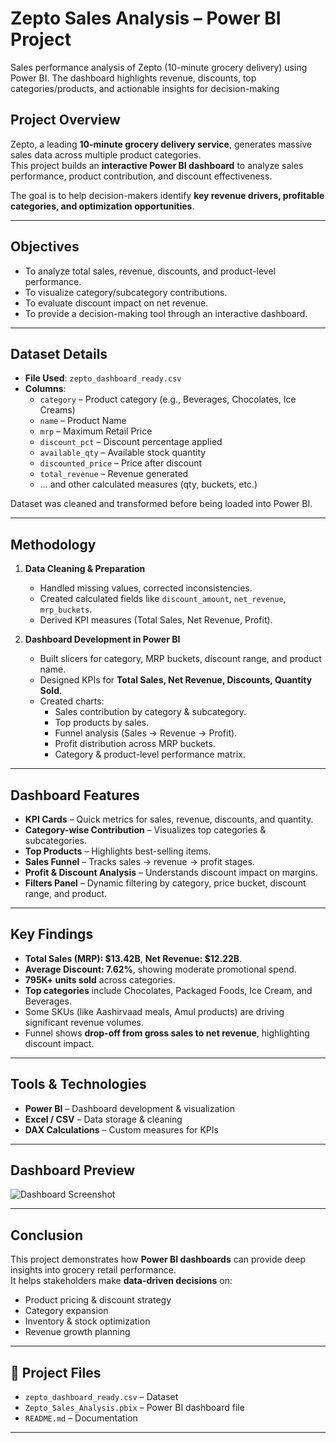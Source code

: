 # Zepto Sales Analysis – Power BI Project
Sales performance analysis of Zepto (10-minute grocery delivery) using Power BI. The dashboard highlights revenue, discounts, top categories/products, and actionable insights for decision-making

## Project Overview
Zepto, a leading **10-minute grocery delivery service**, generates massive sales data across multiple product categories.  
This project builds an **interactive Power BI dashboard** to analyze sales performance, product contribution, and discount effectiveness.  

The goal is to help decision-makers identify **key revenue drivers, profitable categories, and optimization opportunities**.

---
## Objectives
- To analyze total sales, revenue, discounts, and product-level performance.  
- To visualize category/subcategory contributions.  
- To evaluate discount impact on net revenue.  
- To provide a decision-making tool through an interactive dashboard.  

---

## Dataset Details
- **File Used**: `zepto_dashboard_ready.csv`  
- **Columns**:
  - `category` – Product category (e.g., Beverages, Chocolates, Ice Creams)  
  - `name` – Product Name  
  - `mrp` – Maximum Retail Price  
  - `discount_pct` – Discount percentage applied  
  - `available_qty` – Available stock quantity  
  - `discounted_price` – Price after discount  
  - `total_revenue` – Revenue generated  
  - … and other calculated measures (qty, buckets, etc.)  

Dataset was cleaned and transformed before being loaded into Power BI.

---

## Methodology
1. **Data Cleaning & Preparation**  
   - Handled missing values, corrected inconsistencies.  
   - Created calculated fields like `discount_amount`, `net_revenue`, `mrp_buckets`.  
   - Derived KPI measures (Total Sales, Net Revenue, Profit).  

2. **Dashboard Development in Power BI**  
   - Built slicers for category, MRP buckets, discount range, and product name.  
   - Designed KPIs for **Total Sales, Net Revenue, Discounts, Quantity Sold**.  
   - Created charts:
     - Sales contribution by category & subcategory.  
     - Top products by sales.  
     - Funnel analysis (Sales → Revenue → Profit).  
     - Profit distribution across MRP buckets.  
     - Category & product-level performance matrix.  

---

## Dashboard Features
- **KPI Cards** – Quick metrics for sales, revenue, discounts, and quantity.  
- **Category-wise Contribution** – Visualizes top categories & subcategories.  
- **Top Products** – Highlights best-selling items.  
- **Sales Funnel** – Tracks sales → revenue → profit stages.  
- **Profit & Discount Analysis** – Understands discount impact on margins.  
- **Filters Panel** – Dynamic filtering by category, price bucket, discount range, and product.  

---

## Key Findings
- **Total Sales (MRP): $13.42B**, **Net Revenue: $12.22B**.  
- **Average Discount: 7.62%**, showing moderate promotional spend.  
- **795K+ units sold** across categories.  
- **Top categories** include Chocolates, Packaged Foods, Ice Cream, and Beverages.  
- Some SKUs (like Aashirvaad meals, Amul products) are driving significant revenue volumes.  
- Funnel shows **drop-off from gross sales to net revenue**, highlighting discount impact.  

---

## Tools & Technologies
- **Power BI** – Dashboard development & visualization  
- **Excel / CSV** – Data storage & cleaning  
- **DAX Calculations** – Custom measures for KPIs  

---

## Dashboard Preview
![Dashboard Screenshot](Screenshot.png)

---

## Conclusion
This project demonstrates how **Power BI dashboards** can provide deep insights into grocery retail performance.  
It helps stakeholders make **data-driven decisions** on:  
- Product pricing & discount strategy  
- Category expansion  
- Inventory & stock optimization  
- Revenue growth planning  

---

## 📎 Project Files
- `zepto_dashboard_ready.csv` – Dataset  
- `Zepto_Sales_Analysis.pbix` – Power BI dashboard file  
- `README.md` – Documentation  

---
